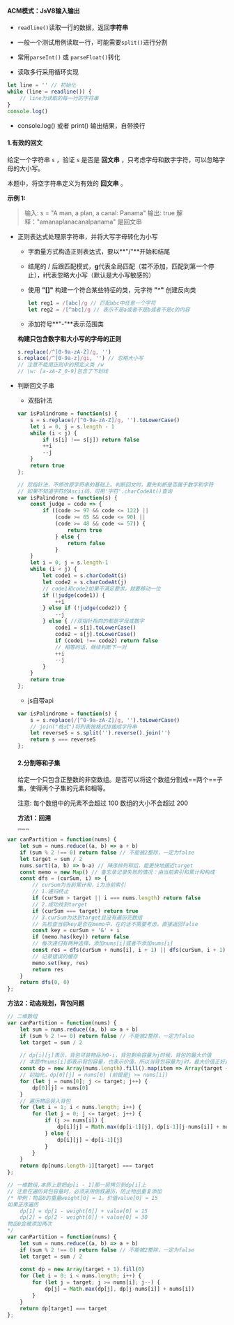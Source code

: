 #### ACM模式：JsV8输入输出

+ `readline()`读取一行的数据，返回**字符串**

+ 一般一个测试用例读取一行，可能需要`split()`进行分割

+ 常用`parseInt()` 或 `parseFloat()`转化

+ 读取多行采用循环实现

~~~js
let line = '' // 初始化
while (line = readline()) { 
    // line为读取的每一行的字符串
}
console.log()
~~~

+ console.log() 或者 print() 输出结果，自带换行

#### 1.有效的回文

给定一个字符串 `s` ，验证 `s` 是否是 **回文串** ，只考虑字母和数字字符，可以忽略字母的大小写。

本题中，将空字符串定义为有效的 **回文串** 。

**示例 1:**

> 输入: s = "A man, a plan, a canal: Panama"
> 输出: true
> 解释："amanaplanacanalpanama" 是回文串

+ 正则表达式处理原字符串，并将大写字母转化为小写

  + 字面量方式构造正则表达式，要以**"/"**开始和结尾

  + 结尾的 / 后跟匹配模式，**g**代表全局匹配（若不添加，匹配到第一个停止），**i**代表忽略大小写（默认是大小写敏感的）

  + 使用 **"[]"** 构建一个符合某些特征的类，元字符 **"^"** 创建反向类

    ~~~js
    let reg1 = /[abc]/g // 匹配abc中任意一个字符
    let reg2 = /[^abc]/g // 表示不是a或者不是b或者不是c的内容
    ~~~

  + 添加符号**"-"**表示范围类

  **构建只包含数字和大小写的字母的正则**

  ~~~js
  s.replace(/^[0-9a-zA-Z]/g, '')
  s.replace(/^[0-9a-z]/gi, '') // 忽略大小写
  // 注意不能用正则中的预定义类 /w
  // \w: [a-zA-Z_0-9]包含了下划线
  ~~~

+ 判断回文子串

  + 双指针法

  ~~~js
  var isPalindrome = function(s) {
      s = s.replace(/[^0-9a-zA-Z]/g, '').toLowerCase()
      let i = 0, j = s.length - 1
      while (i < j) {
          if (s[i] !== s[j]) return false
          ++i
          --j 
      }
      return true
  };
  ~~~

  ~~~js
  // 双指针法，不修改原字符串的基础上。判断回文时，要先判断是否属于数字和字符
  // 如果不知道字符的Ascii码，可用'字符'.charCodeAt()查询
  var isPalindrome = function(s) {
      const judge = code => {
          if ((code >= 97 && code <= 122) ||
              (code >= 65 && code <= 90) ||
              (code >= 48 && code <= 57)) {
                  return true
              } else {
                  return false
              }
      }
      let i = 0, j = s.length-1
      while (i < j) {
          let code1 = s.charCodeAt(i)
          let code2 = s.charCodeAt(j)
          // code1和code2如果不满足要求，就要移动一位
          if (!judge(code1)) {
              ++i
          } else if (!judge(code2)) {
              --j
          } else { //双指针指向的都是字母或数字
              code1 = s[i].toLowerCase()
              code2 = s[j].toLowerCase()
              if (code1 !== code2) return false
              // 相等的话，继续判断下一对
              ++i
              --j
          }
      }
      return true
  };
  ~~~

  + js自带api

  ~~~js
  var isPalindrome = function(s) {
      s = s.replace(/[^0-9a-zA-Z]/g, '').toLowerCase()
      // join("格式")将列表按格式拼接成字符串
      let reverseS = s.split('').reverse().join('')
      return s === reverseS
  };
  ~~~

  #### 2.分割等和子集

  给定一个只包含正整数的非空数组。是否可以将这个数组分割成==两个==子集，使得两个子集的元素和相等。

  注意: 每个数组中的元素不会超过 100 数组的大小不会超过 200

  **方法1：回溯**

  <img src="https://pic.leetcode-cn.com/1602372398-tqYjTN-image.png" alt="image.png" style="zoom: 31%;" />

~~~js
var canPartition = function(nums) {
    let sum = nums.reduce((a, b) => a + b)
    if (sum % 2 !== 0) return false // 不能被2整除，一定为false
    let target = sum / 2
    nums.sort((a, b) => b-a) // 降序排列和后，能更快地接近target
    const memo = new Map() // 备忘录记录失败的情况：由当前索引和累计和构成
    const dfs = (curSum, i) => {
        // curSum为当前累计和，i为当前索引
        // 1.递归终止
        if (curSum > target || i === nums.length) return false
        // 2.成功找到target
        if (curSum === target) return true
        // 3.curSum为达到target且没有遍历完数组
        // 先检查当前key是否在memo中，在的话不需要考虑，直接返回false
        const key = curSum + '&' + i
        if (memo.has(key)) return false
        // 每次递归有两种选择，添加nums[i]或者不添加nums[i]
        const res = dfs(curSum + nums[i], i + 1) || dfs(curSum, i + 1)
        // 记录错误的缓存
        memo.set(key, res)
        return res
    }
    return dfs(0, 0)
};
~~~

**方法2：动态规划，背包问题**

~~~js
// 二维数组
var canPartition = function(nums) {
    let sum = nums.reduce((a, b) => a + b)
    if (sum % 2 !== 0) return false // 不能被2整除，一定为false
    let target = sum / 2
    
    // dp[i][j]表示，背包可装物品为0-i，背包剩余容量为j时候，背包的最大价值
    // 本题中nums[i]即表示背包容量，也表示价值，所以当背包容量为j时，最大价值正好是j
    const dp = new Array(nums.length).fill().map(item => Array(target + 1).fill(0))
    // 初始化，dp[0][j] = nums[0] (前提是j >= nums[i])
    for (let j = nums[0]; j <= target; j++) {
        dp[0][j] = nums[0]
    }
    // 遍历物品装入背包
    for (let i = 1; i < nums.length; i++) {
        for (let j = 0; j <= target; j++) {
            if (j >= nums[i]) {
                dp[i][j] = Math.max(dp[i-1][j], dp[i-1][j-nums[i]] + nums[i])
            } else {
                dp[i][j] = dp[i-1][j]
            }
        }
    }
    return dp[nums.length-1][target] === target
};
~~~

~~~js
// 一维数组,本质上是把dp[i - 1]那一层拷贝到dp[i]上
// 注意在遍历背包容量时，必须采用倒叙遍历，防止物品重复添加
/* 举例：物品0的重量weight[0] = 1，价值value[0] = 15
如果正序遍历
	dp[1] = dp[1 - weight[0]] + value[0] = 15
	dp[2] = dp[2 - weight[0]] + value[0] = 30
物品0会被添加两次
*/
var canPartition = function(nums) {
    let sum = nums.reduce((a, b) => a + b)
    if (sum % 2 !== 0) return false // 不能被2整除，一定为false
    let target = sum / 2
    
    const dp = new Array(target + 1).fill(0)
    for (let i = 0; i < nums.length; i++) {
        for (let j = target; j >= nums[i]; j--) {
            dp[j] = Math.max(dp[j], dp[j-nums[i]] + nums[i])
        }
    }
    return dp[target] === target
};
~~~

